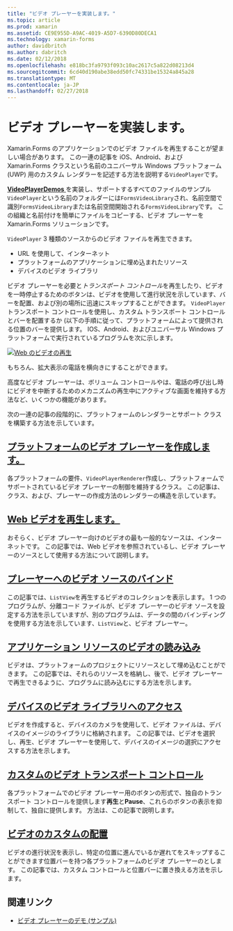 ```yaml
---
title: "ビデオ プレーヤーを実装します。"
ms.topic: article
ms.prod: xamarin
ms.assetid: CE9E955D-A9AC-4019-A5D7-6390D80DECA1
ms.technology: xamarin-forms
author: davidbritch
ms.author: dabritch
ms.date: 02/12/2018
ms.openlocfilehash: e818bc3fa9793f093c10ac2617c5a822d08213d4
ms.sourcegitcommit: 6cd40d190abe38edd50fc74331be15324a845a28
ms.translationtype: MT
ms.contentlocale: ja-JP
ms.lasthandoff: 02/27/2018
---
```

# <a name="implementing-a-video-player"></a>ビデオ プレーヤーを実装します。

Xamarin.Forms のアプリケーションでのビデオ ファイルを再生することが望ましい場合があります。 この一連の記事を iOS、Android、および Xamarin.Forms クラスという名前のユニバーサル Windows プラットフォーム (UWP) 用のカスタム レンダラーを記述する方法を説明する`VideoPlayer`です。

[ **VideoPlayerDemos** ](https://developer.xamarin.com/samples/xamarin-forms/customrenderers/VideoPlayerDemos/)を実装し、サポートするすべてのファイルのサンプル`VideoPlayer`という名前のフォルダーには`FormsVideoLibrary`され、名前空間で識別`FormsVideoLibrary`または名前空間開始される`FormsVideoLibrary`です。 この組織と名前付けを簡単にファイルをコピーする、ビデオ プレーヤーを Xamarin.Forms ソリューションです。

`VideoPlayer` 3 種類のソースからのビデオ ファイルを再生できます。

- URL を使用して、インターネット
- プラットフォームのアプリケーションに埋め込まれたリソース
- デバイスのビデオ ライブラリ

ビデオ プレーヤーを必要と*トランスポート コントロール*を再生したり、ビデオを一時停止するためのボタンは、ビデオを使用して進行状況を示しています、バーを配置、および別の場所に迅速にスキップすることができます。 `VideoPlayer` トランスポート コントロールを使用し、カスタム トランスポート コントロールとバーを配置するか (以下の手順に従って、プラットフォームによって提供される位置のバーを提供します。 IOS、Android、およびユニバーサル Windows プラットフォームで実行されているプログラムを次に示します。

[![Web のビデオの再生](web-videos-images/playwebvideo-small.png "Web ビデオの再生")](web-videos-images/playwebvideo-large.png "Web ビデオの再生")

もちろん、拡大表示の電話を横向きにすることができます。

高度なビデオ プレーヤーは、ボリューム コントロールやは、電話の呼び出し時にビデオを中断するためのメカニズムの再生中にアクティブな画面を維持する方法など、いくつかの機能があります。

次の一連の記事の段階的に、プラットフォームのレンダラーとサポート クラスを構築する方法を示しています。

## <a name="creating-the-platform-video-playersplayer-creationmd"></a>[プラットフォームのビデオ プレーヤーを作成します。](player-creation.md)

各プラットフォームの要件、`VideoPlayerRenderer`作成し、プラットフォームでサポートされているビデオ プレーヤーの制御を維持するクラス。 この記事は、クラス、および、プレーヤーの作成方法のレンダラーの構造を示しています。

## <a name="playing-a-web-videoweb-videosmd"></a>[Web ビデオを再生します。](web-videos.md)

おそらく、ビデオ プレーヤー向けのビデオの最も一般的なソースは、インターネットです。 この記事では、Web ビデオを参照されているし、ビデオ プレーヤーのソースとして使用する方法について説明します。

## <a name="binding-video-sources-to-the-playersource-bindingsmd"></a>[プレーヤーへのビデオ ソースのバインド](source-bindings.md)

この記事では、`ListView`を再生するビデオのコレクションを表示します。 1 つのプログラムが、分離コード ファイルが、ビデオ プレーヤーのビデオ ソースを設定する方法を示していますが、別のプログラムは、データの間のバインディングを使用する方法を示しています、`ListView`と、ビデオ プレーヤー。

## <a name="loading-application-resource-videosloading-resourcesmd"></a>[アプリケーション リソースのビデオの読み込み](loading-resources.md)

ビデオは、プラットフォームのプロジェクトにリソースとして埋め込むことができます。 この記事では、それらのリソースを格納し、後で、ビデオ プレーヤーで再生できるように、プログラムに読み込むにする方法を示します。

## <a name="accessing-the-devices-video-libraryaccessing-librarymd"></a>[デバイスのビデオ ライブラリへのアクセス](accessing-library.md)

ビデオを作成すると、デバイスのカメラを使用して、ビデオ ファイルは、デバイスのイメージのライブラリに格納されます。 この記事では、ビデオを選択し、再生、ビデオ プレーヤーを使用して、デバイスのイメージの選択にアクセスする方法を示します。

## <a name="custom-video-transport-controlscustom-transportmd"></a>[カスタムのビデオ トランスポート コントロール](custom-transport.md)

各プラットフォームでのビデオ プレーヤー用のボタンの形式で、独自のトランスポート コントロールを提供します**再生**と**Pause**、これらのボタンの表示を抑制して、独自に提供します。 方法は、この記事で説明します。

## <a name="custom-video-positioningcustom-positioningmd"></a>[ビデオのカスタムの配置](custom-positioning.md)

ビデオの進行状況を表示し、特定の位置に進んでいるか遅れてをスキップすることができます位置バーを持つ各プラットフォームのビデオ プレーヤーのとします。 この記事では、カスタム コントロールと位置バーに置き換える方法を示します。





## <a name="related-links"></a>関連リンク

- [ビデオ プレーヤーのデモ (サンプル)](https://developer.xamarin.com/samples/xamarin-forms/customrenderers/VideoPlayerDemos/)
